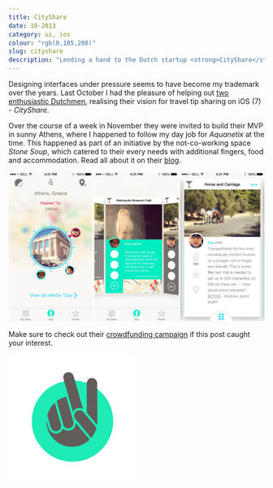 ```yaml
---
title: CityShare 
date: 10-2013
category: ui, ios
colour: "rgb(0,185,208)"
slug: cityshare
description: "Lending a hand to the Dutch startup <strong>CityShare</strong>, or: how to design for <em>iOS 7</em> in just seven days time."
---
```


Designing interfaces under pressure seems to have become my trademark over the years. Last October I had the pleasure of helping out [two enthusiastic Dutchmen](http://www.cityshare.com), realising their vision for travel tip sharing on iOS (7) -  _CityShare_. 

Over the course of a week in November they were invited to build their MVP in sunny Athens, where I happened to follow my day job for _Aquanetix_ at the time. This happened as part of an initiative by the not-co-working space _Stone Soup_, which catered to their every needs with additional fingers, food and accommodation. Read all about it on their [blog](http://stonesoup.io/2013/11/The-Greek-Pressure-Cooker.html).

![CityShare MVP Designs Collage](designs.jpg)

Make sure to check out their [crowdfunding campaign](http://www.symbid.nl/ideas/4506-cityshare) if this post caught your interest.

![CityShare Logo](logo.png)